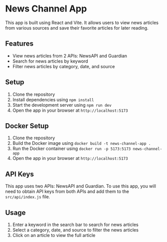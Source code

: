 # News Channel App

This app is built using React and Vite. It allows users to view news articles from various sources and save their favorite articles for later reading.

## Features

- View news articles from 2 APIs: NewsAPI and Guardian
- Search for news articles by keyword
- Filter news articles by category, date, and source

## Setup

1. Clone the repository
2. Install dependencies using `npm install`
3. Start the development server using `npm run dev`
4. Open the app in your browser at `http://localhost:5173`

## Docker Setup

1. Clone the repository
2. Build the Docker image using `docker build -t news-channel-app .`
3. Run the Docker container using `docker run -p 5173:5173 news-channel-app`
4. Open the app in your browser at `http://localhost:5173`

## API Keys

This app uses two APIs: NewsAPI and Guardian. To use this app, you will need to obtain API keys from both APIs and add them to the `src/api/index.js` file.

## Usage

1. Enter a keyword in the search bar to search for news articles
2. Select a category, date, and source to filter the news articles
3. Click on an article to view the full article
